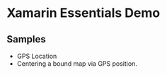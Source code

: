 # Xamarin Essentials Demo

## Samples

* GPS Location
* Centering a bound map via GPS position. 



